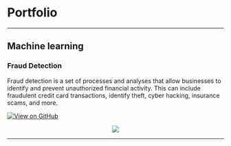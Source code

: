 # Portfolio
---
## Machine learning

### Fraud Detection

Fraud detection is a set of processes and analyses that allow businesses to identify and prevent unauthorized financial activity. This can include fraudulent credit card transactions, identify theft, cyber hacking, insurance scams, and more.

[![View on GitHub](https://img.shields.io/badge/GitHub-View_on_GitHub-blue?logo=GitHub)](https://github.com/sajankedia/fraud_detection)

<center><img src="images/fraud_detection.jpg"/></center>

---



